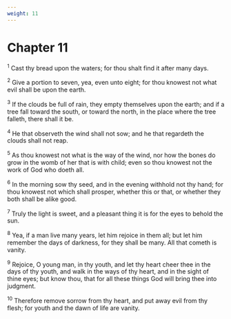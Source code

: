 ```yaml
---
weight: 11
---
```


# Chapter 11

<sup>1</sup> Cast thy bread upon the waters; for thou shalt find it after many days. 

<sup>2</sup> Give a portion to seven, yea, even unto eight; for thou knowest not what evil shall be upon the earth. 

<sup>3</sup> If the clouds be full of rain, they empty themselves upon the earth; and if a tree fall toward the south, or toward the north, in the place where the tree falleth, there shall it be. 

<sup>4</sup> He that observeth the wind shall not sow; and he that regardeth the clouds shall not reap. 

<sup>5</sup> As thou knowest not what is the way of the wind, nor how the bones do grow in the womb of her that is with child; even so thou knowest not the work of God who doeth all. 

<sup>6</sup> In the morning sow thy seed, and in the evening withhold not thy hand; for thou knowest not which shall prosper, whether this or that, or whether they both shall be alike good. 

<sup>7</sup> Truly the light is sweet, and a pleasant thing it is for the eyes to behold the sun. 

<sup>8</sup> Yea, if a man live many years, let him rejoice in them all; but let him remember the days of darkness, for they shall be many. All that cometh is vanity. 

<sup>9</sup> Rejoice, O young man, in thy youth, and let thy heart cheer thee in the days of thy youth, and walk in the ways of thy heart, and in the sight of thine eyes; but know thou, that for all these things God will bring thee into judgment. 

<sup>10</sup> Therefore remove sorrow from thy heart, and put away evil from thy flesh; for youth and the dawn of life are vanity. 


